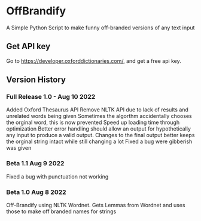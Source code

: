 # OffBrandify
A Simple Python Script to make funny off-branded versions of any text input

## Get API key
Go to https://developer.oxforddictionaries.com/, and get a free api key.

## Version History

### Full Release 1.0 - Aug 10 2022
Added Oxford Thesaurus API
Remove NLTK API due to lack of results and unrelated words being given
Sometimes the algorthm accidentally chooses the orginal word, this is now prevented
Speed up loading time through optimization
Better error handling should allow an output for hypothetically any input to produce a valid output.
Changes to the final output better keeps the orginal string intact while still changing a lot
Fixed a bug were gibberish was given

### Beta 1.1 Aug 9 2022
Fixed a bug with punctuation not working

### Beta 1.0 Aug 8 2022
Off-Brandify using NLTK Wordnet. Gets Lemmas from Wordnet and uses those to make off branded names for strings


